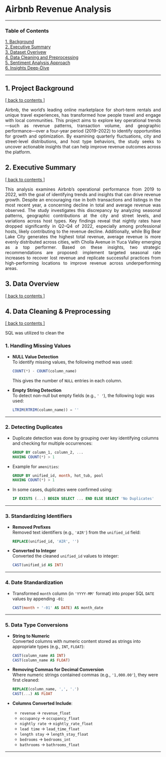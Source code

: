 # Airbnb Revenue Analysis

---

### Table of Contents 

[1. Background](#project-background) <br>
[2. Executive Summary](#executive-summary) <br>
[3. Dataset Overivew](#dataset-overview) <br>
[4. Data Cleaning and Preprocessing](#data-cleaning) <br>
[5. Sentiment Analysis Approach](#sentiment-analysis) <br>
[6. Insights Deep-Dive](#insights-deep-dive) <br>

---

## 1. Project Background <a name="project-background"></a>  
<a href="#toc">[ back to contents ]</a>

<p align="justify"> 
Airbnb, the world’s leading online marketplace for short-term rentals and unique travel experiences, has transformed how people travel and engage with local communities. This project aims to explore key operational trends—such as revenue patterns, transaction volume, and geographic performance—over a four-year period (2019–2022) to identify opportunities for growth and optimization. By examining quarterly fluctuations, city and street-level distributions, and host type behaviors, the study seeks to uncover actionable insights that can help improve revenue outcomes across the platform.
</p>

## 2. Executive Summary <a name="executive-summary"></a>  
<a href="#toc">[ back to contents ]</a>

<p align="justify"> 
This analysis examines Airbnb’s operational performance from 2019 to 2022, with the goal of identifying trends and insights that can drive revenue growth. Despite an encouraging rise in both transactions and listings in the most recent year, a concerning decline in total and average revenue was observed. The study investigates this discrepancy by analyzing seasonal patterns, geographic contributions at the city and street levels, and variations across host types. Key findings reveal that nightly rates have dropped significantly in Q2–Q4 of 2022, especially among professional hosts, likely contributing to the revenue decline. Additionally, while Big Bear Lake City generates the highest total revenue, average revenue is more evenly distributed across cities, with Cholla Avenue in Yuca Valley emerging as a top performer. Based on these insights, two strategic recommendations are proposed: implement targeted seasonal rate increases to recover lost revenue and replicate successful practices from high-performing locations to improve revenue across underperforming areas.
</p>

## 3. Data Overview <a name="dataset-overview"></a>  
<a href="#toc">[ back to contents ]</a>


## 4. Data Cleaning & Preprocessing <a name="data-cleaning"></a>  
<a href="#toc">[ back to contents ]</a>


SQL was utilized to clean the 

### 1. Handling Missing Values

- **NULL Value Detection**  
  To identify missing values, the following method was used:
  ```sql
  COUNT(*) - COUNT(column_name)
  ```
  This gives the number of `NULL` entries in each column.

- **Empty String Detection**  
  To detect non-null but empty fields (e.g., `' '`), the following logic was used:
  ```sql
  LTRIM(RTRIM(column_name)) = ''
  ```

---

### 2. Detecting Duplicates

- Duplicate detection was done by grouping over key identifying columns and checking for multiple occurrences:
  ```sql
  GROUP BY column_1, column_2, ...
  HAVING COUNT(*) > 1
  ```
- Example for `amenities`:
  ```sql
  GROUP BY unified_id, month, hot_tub, pool
  HAVING COUNT(*) > 1
  ```

- In some cases, duplicates were confirmed using:
  ```sql
  IF EXISTS (...) BEGIN SELECT ... END ELSE SELECT 'No Duplicates'
  ```

---

### 3. Standardizing Identifiers

- **Removed Prefixes**  
  Removed text identifiers (e.g., `'AIR'`) from the `unified_id` field:
  ```sql
  REPLACE(unified_id, 'AIR', '')
  ```

- **Converted to Integer**  
  Converted the cleaned `unified_id` values to integer:
  ```sql
  CAST(unified_id AS INT)
  ```

---

### 4. Date Standardization

- Transformed `month` column (in `'YYYY-MM'` format) into proper SQL `DATE` values by appending `-01`:
  ```sql
  CAST(month + '-01' AS DATE) AS month_date
  ```

---

### 5. Data Type Conversions

- **String to Numeric**  
  Converted columns with numeric content stored as strings into appropriate types (e.g., `INT`, `FLOAT`):
  ```sql
  CAST(column_name AS INT)
  CAST(column_name AS FLOAT)
  ```

- **Removing Commas for Decimal Conversion**  
  Where numeric strings contained commas (e.g., `'1,000.00'`), they were first cleaned:
  ```sql
  REPLACE(column_name, ',', '.')
  CAST(...) AS FLOAT
  ```

- **Columns Converted Include**:
  - `revenue` → `revenue_float`
  - `occupancy` → `occupancy_float`
  - `nightly rate` → `nightly_rate_float`
  - `lead time` → `lead_time_float`
  - `length stay` → `length_stay_float`
  - `bedrooms` → `bedrooms_int`
  - `bathrooms` → `bathrooms_float`

---
